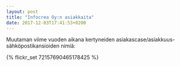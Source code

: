 ```yaml
---
layout: post
title: "Infocrea Oy:n asiakkaita"
date: 2017-12-03T17:41:53+0200
---
```

Muutaman viime vuoden aikana kertyneiden asiakascase/asiakkuus-sähköpostikansioiden nimiä: 

{% flickr_set 72157690465178425 %}
